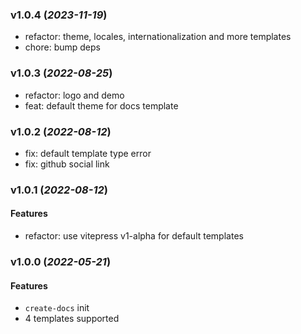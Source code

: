 ### v1.0.4 (_2023-11-19_)

- refactor: theme, locales, internationalization and more templates
- chore: bump deps

### v1.0.3 (_2022-08-25_)

- refactor: logo and demo
- feat: default theme for docs template

### v1.0.2 (_2022-08-12_)

- fix: default template type error
- fix: github social link

### v1.0.1 (_2022-08-12_)

#### Features

- refactor: use vitepress v1-alpha for default templates

### v1.0.0 (_2022-05-21_)

#### Features

- `create-docs` init
- 4 templates supported
